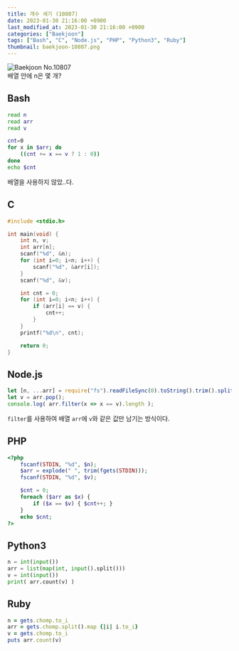 ```yaml
---
title: 개수 세기 (10807)
date: 2023-01-30 21:16:00 +0900
last_modified_at: 2023-01-30 21:16:00 +0900
categories: ["Baekjoon"]
tags: ["Bash", "C", "Node.js", "PHP", "Python3", "Ruby"]
thumbnail: baekjoon-10807.png
---
```


![Baekjoon No.10807](baekjoon-10807.png)  
배열 안에 n은 몇 개?

## Bash
```bash
read n
read arr
read v

cnt=0
for x in $arr; do
	((cnt += x == v ? 1 : 0))
done
echo $cnt
```
배열을 사용하지 않았..다.

## C
```c
#include <stdio.h>

int main(void) {
	int n, v;
	int arr[n];
	scanf("%d", &n);
	for (int i=0; i<n; i++) {
		scanf("%d", &arr[i]);
	}
	scanf("%d", &v);

	int cnt = 0;
	for (int i=0; i<n; i++) {
		if (arr[i] == v) {
			cnt++;
		}
	}
	printf("%d\n", cnt);

	return 0;
}
```

## Node.js
```javascript
let [n, ...arr] = require("fs").readFileSync(0).toString().trim().split(/ |\n/).map(Number);
let v = arr.pop();
console.log( arr.filter(x => x == v).length );
```
`filter`를 사용하여 배열 `arr`에 `v`와 같은 값만 남기는 방식이다.

## PHP
```php
<?php
	fscanf(STDIN, "%d", $n);
	$arr = explode(" ", trim(fgets(STDIN)));
	fscanf(STDIN, "%d", $v);

	$cnt = 0;
	foreach ($arr as $x) {
		if ($x == $v) { $cnt++; }
	}
	echo $cnt;
?>
```

## Python3
```python
n = int(input())
arr = list(map(int, input().split()))
v = int(input())
print( arr.count(v) )
```

## Ruby
```ruby
n = gets.chomp.to_i
arr = gets.chomp.split().map {|i| i.to_i}
v = gets.chomp.to_i
puts arr.count(v)
```
